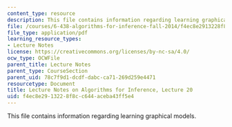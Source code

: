 ```yaml
---
content_type: resource
description: This file contains information regarding learning graphical models.
file: /courses/6-438-algorithms-for-inference-fall-2014/f4ec8e2913228f8cc644aceba43ff5e4_MIT6_438F14_Lec20.pdf
file_type: application/pdf
learning_resource_types:
- Lecture Notes
license: https://creativecommons.org/licenses/by-nc-sa/4.0/
ocw_type: OCWFile
parent_title: Lecture Notes
parent_type: CourseSection
parent_uid: 78c7f9d1-dcdf-dabc-ca71-269d259e4471
resourcetype: Document
title: Lecture Notes on Algorithms for Inference, Lecture 20
uid: f4ec8e29-1322-8f8c-c644-aceba43ff5e4
---
```

This file contains information regarding learning graphical models.